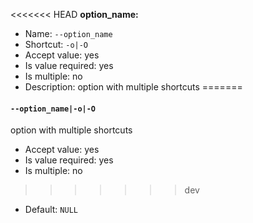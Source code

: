 <<<<<<< HEAD
**option_name:**

* Name: `--option_name`
* Shortcut: `-o|-O`
* Accept value: yes
* Is value required: yes
* Is multiple: no
* Description: option with multiple shortcuts
=======
#### `--option_name|-o|-O`

option with multiple shortcuts

* Accept value: yes
* Is value required: yes
* Is multiple: no
>>>>>>> dev
* Default: `NULL`
